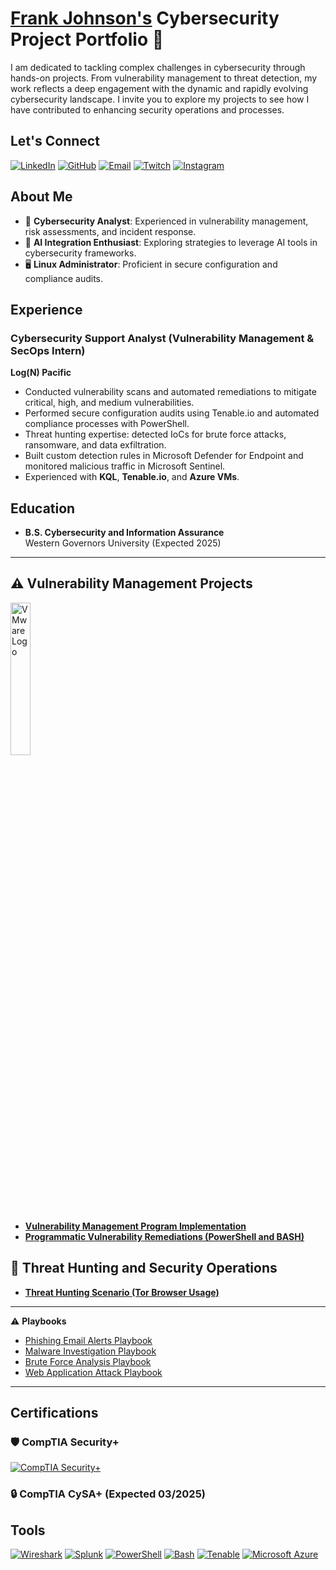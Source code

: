 # <a href="https://www.linkedin.com/in/security101/">Frank Johnson's</a> Cybersecurity Project Portfolio 🔐

I am dedicated to tackling complex challenges in cybersecurity through hands-on projects. From vulnerability management to threat detection, my work reflects a deep engagement with the dynamic and rapidly evolving cybersecurity landscape. I invite you to explore my projects to see how I have contributed to enhancing security operations and processes.

## Let's Connect

[![LinkedIn](https://img.shields.io/badge/LinkedIn-Connect-blue?logo=linkedin)](https://www.linkedin.com/in/cybersecurity101) [![GitHub](https://img.shields.io/badge/GitHub-FrankJohnson--cyber-lightgrey?logo=github)](https://github.com/FrankJohnson-cyber) [![Email](https://img.shields.io/badge/Email-FRANKJSEC%40gmail.com-red?logo=gmail)](mailto:FRANKJSEC@gmail.com) [![Twitch](https://img.shields.io/badge/Twitch-Follow-purple?logo=twitch)](https://www.twitch.tv/chesscoachnet) [![Instagram](https://img.shields.io/badge/Instagram-Follow-purple?logo=instagram)](https://www.instagram.com/chesscoachnet)

## About Me

- 🔐 **Cybersecurity Analyst**: Experienced in vulnerability management, risk assessments, and incident response.
- 🤖 **AI Integration Enthusiast**: Exploring strategies to leverage AI tools in cybersecurity frameworks.
- 🖥️ **Linux Administrator**: Proficient in secure configuration and compliance audits.

## Experience

### Cybersecurity Support Analyst (Vulnerability Management & SecOps Intern)  
**Log(N) Pacific**  
- Conducted vulnerability scans and automated remediations to mitigate critical, high, and medium vulnerabilities.  
- Performed secure configuration audits using Tenable.io and automated compliance processes with PowerShell.  
- Threat hunting expertise: detected IoCs for brute force attacks, ransomware, and data exfiltration.  
- Built custom detection rules in Microsoft Defender for Endpoint and monitored malicious traffic in Microsoft Sentinel.  
- Experienced with **KQL**, **Tenable.io**, and **Azure VMs**.  

## Education

- **B.S. Cybersecurity and Information Assurance**  
  Western Governors University (Expected 2025)

<hr/>

## ⚠️ Vulnerability Management Projects

<img src="https://www.x-od.com/wp-content/uploads/2023/10/VM-VRT-WHT.png" alt="VMware Logo" width="25%" style="pointer-events: none;">

- **[Vulnerability Management Program Implementation](https://github.com/frankjohnson-cyber/vulnerability-management-program-implementation)**
- **[Programmatic Vulnerability Remediations (PowerShell and BASH)](https://github.com/frankjohnson-cyber/programmatic-vulnerability-remediations)**

## 🚨 Threat Hunting and Security Operations

- **[Threat Hunting Scenario (Tor Browser Usage)](https://github.com/FrankJohnson-cyber/threat-hunting-tor2)**

<hr/>

⚠️ **Playbooks**

- [Phishing Email Alerts Playbook](https://github.com/FrankJohnson-cyber/Phishing-Email-Alert-Playbook)
- [Malware Investigation Playbook](https://github.com/FrankJohnson-cyber/Malware-Investigation)
- [Brute Force Analysis Playbook](https://github.com/FrankJohnson-cyber/Brute-Force-Analysis)
- [Web Application Attack Playbook](https://github.com/FrankJohnson-cyber/Web-Application-Attack)

<hr/>

## Certifications

### 🛡️ CompTIA Security+
[![CompTIA Security+](https://img.shields.io/badge/Certification-Security%2B-blue)](https://www.credly.com/badges/your-security+-certification-id)

### 🔒 CompTIA CySA+ (Expected 03/2025)

## Tools

[![Wireshark](https://img.shields.io/badge/-Wireshark-1679A1?logo=wireshark&logoColor=white&style=flat)](https://www.wireshark.org/) [![Splunk](https://img.shields.io/badge/-Splunk-000000?logo=splunk&logoColor=white&style=flat)](https://www.splunk.com/) [![PowerShell](https://img.shields.io/badge/-PowerShell-5391FE?logo=powershell&logoColor=white&style=flat)](https://learn.microsoft.com/en-us/powershell/) [![Bash](https://img.shields.io/badge/-Bash-4EAA25?logo=gnu-bash&logoColor=white&style=flat)](https://www.gnu.org/software/bash/) [![Tenable](https://img.shields.io/badge/-Tenable-0082FC?logo=tenable&logoColor=white&style=flat)](https://www.tenable.com/) [![Microsoft Azure](https://img.shields.io/badge/-Azure-0078D4?logo=microsoftazure&logoColor=white&style=flat)](https://azure.microsoft.com/en-us/)
